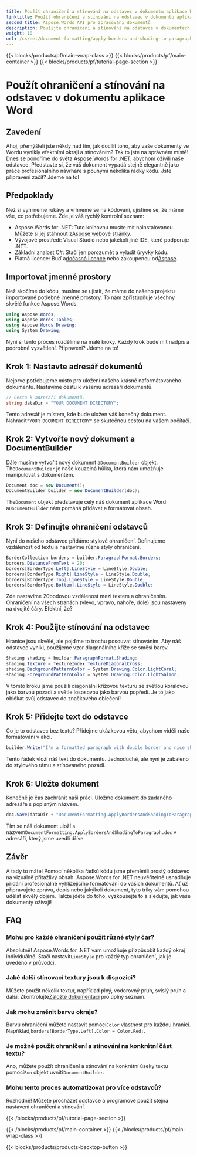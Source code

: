 ```yaml
---
title: Použít ohraničení a stínování na odstavec v dokumentu aplikace Word
linktitle: Použít ohraničení a stínování na odstavec v dokumentu aplikace Word
second_title: Aspose.Words API pro zpracování dokumentů
description: Použijte ohraničení a stínování na odstavce v dokumentech aplikace Word pomocí Aspose.Words for .NET. Postupujte podle našeho podrobného průvodce pro vylepšení formátování dokumentu.
weight: 10
url: /cs/net/document-formatting/apply-borders-and-shading-to-paragraph/
---
```


{{< blocks/products/pf/main-wrap-class >}}
{{< blocks/products/pf/main-container >}}
{{< blocks/products/pf/tutorial-page-section >}}

# Použít ohraničení a stínování na odstavec v dokumentu aplikace Word

## Zavedení

Ahoj, přemýšleli jste někdy nad tím, jak docílit toho, aby vaše dokumenty ve Wordu vynikly efektními okraji a stínováním? Tak to jste na správném místě! Dnes se ponoříme do světa Aspose.Words for .NET, abychom oživili naše odstavce. Představte si, že váš dokument vypadá stejně elegantně jako práce profesionálního návrháře s pouhými několika řádky kódu. Jste připraveni začít? Jdeme na to!

## Předpoklady

Než si vyhrneme rukávy a vrhneme se na kódování, ujistíme se, že máme vše, co potřebujeme. Zde je váš rychlý kontrolní seznam:

-  Aspose.Words for .NET: Tuto knihovnu musíte mít nainstalovanou. Můžete si jej stáhnout z[Aspose webové stránky](https://releases.aspose.com/words/net/).
- Vývojové prostředí: Visual Studio nebo jakékoli jiné IDE, které podporuje .NET.
- Základní znalost C#: Stačí jen porozumět a vyladit úryvky kódu.
- Platná licence: Buď a[dočasná licence](https://purchase.aspose.com/temporary-license/) nebo zakoupenou od[Aspose](https://purchase.aspose.com/buy).

## Importovat jmenné prostory

Než skočíme do kódu, musíme se ujistit, že máme do našeho projektu importované potřebné jmenné prostory. To nám zpřístupňuje všechny skvělé funkce Aspose.Words.

```csharp
using Aspose.Words;
using Aspose.Words.Tables;
using Aspose.Words.Drawing;
using System.Drawing;
```

Nyní si tento proces rozdělíme na malé kroky. Každý krok bude mít nadpis a podrobné vysvětlení. Připraveni? Jdeme na to!

## Krok 1: Nastavte adresář dokumentů

Nejprve potřebujeme místo pro uložení našeho krásně naformátovaného dokumentu. Nastavíme cestu k vašemu adresáři dokumentů.

```csharp
// Cesta k adresáři dokumentů.
string dataDir = "YOUR DOCUMENT DIRECTORY";
```

 Tento adresář je místem, kde bude uložen váš konečný dokument. Nahradit`"YOUR DOCUMENT DIRECTORY"` se skutečnou cestou na vašem počítači.

## Krok 2: Vytvořte nový dokument a DocumentBuilder

 Dále musíme vytvořit nový dokument a`DocumentBuilder` objekt. The`DocumentBuilder` je naše kouzelná hůlka, která nám umožňuje manipulovat s dokumentem.

```csharp
Document doc = new Document();
DocumentBuilder builder = new DocumentBuilder(doc);
```

 The`Document` objekt představuje celý náš dokument aplikace Word a`DocumentBuilder` nám pomáhá přidávat a formátovat obsah.

## Krok 3: Definujte ohraničení odstavců

Nyní do našeho odstavce přidáme stylové ohraničení. Definujeme vzdálenost od textu a nastavíme různé styly ohraničení.

```csharp
BorderCollection borders = builder.ParagraphFormat.Borders;
borders.DistanceFromText = 20;
borders[BorderType.Left].LineStyle = LineStyle.Double;
borders[BorderType.Right].LineStyle = LineStyle.Double;
borders[BorderType.Top].LineStyle = LineStyle.Double;
borders[BorderType.Bottom].LineStyle = LineStyle.Double;
```

Zde nastavíme 20bodovou vzdálenost mezi textem a ohraničením. Ohraničení na všech stranách (vlevo, vpravo, nahoře, dole) jsou nastaveny na dvojité čáry. Efektní, že?

## Krok 4: Použijte stínování na odstavec

Hranice jsou skvělé, ale pojďme to trochu posouvat stínováním. Aby náš odstavec vynikl, použijeme vzor diagonálního kříže se směsí barev.

```csharp
Shading shading = builder.ParagraphFormat.Shading;
shading.Texture = TextureIndex.TextureDiagonalCross;
shading.BackgroundPatternColor = System.Drawing.Color.LightCoral;
shading.ForegroundPatternColor = System.Drawing.Color.LightSalmon;
```

V tomto kroku jsme použili diagonální křížovou texturu se světlou korálovou jako barvou pozadí a světle lososovou jako barvou popředí. Je to jako oblékat svůj odstavec do značkového oblečení!

## Krok 5: Přidejte text do odstavce

Co je to odstavec bez textu? Přidejme ukázkovou větu, abychom viděli naše formátování v akci.

```csharp
builder.Write("I'm a formatted paragraph with double border and nice shading.");
```

Tento řádek vloží náš text do dokumentu. Jednoduché, ale nyní je zabaleno do stylového rámu a stínovaného pozadí.

## Krok 6: Uložte dokument

Konečně je čas zachránit naši práci. Uložme dokument do zadaného adresáře s popisným názvem.

```csharp
doc.Save(dataDir + "DocumentFormatting.ApplyBordersAndShadingToParagraph.doc");
```

 Tím se náš dokument uloží s názvem`DocumentFormatting.ApplyBordersAndShadingToParagraph.doc` v adresáři, který jsme uvedli dříve.

## Závěr

A tady to máte! Pomocí několika řádků kódu jsme přeměnili prostý odstavec na vizuálně přitažlivý obsah. Aspose.Words for .NET neuvěřitelně usnadňuje přidání profesionálně vyhlížejícího formátování do vašich dokumentů. Ať už připravujete zprávu, dopis nebo jakýkoli dokument, tyto triky vám pomohou udělat skvělý dojem. Takže jděte do toho, vyzkoušejte to a sledujte, jak vaše dokumenty ožívají!

## FAQ

### Mohu pro každé ohraničení použít různé styly čar?  
 Absolutně! Aspose.Words for .NET vám umožňuje přizpůsobit každý okraj individuálně. Stačí nastavit`LineStyle` pro každý typ ohraničení, jak je uvedeno v průvodci.

### Jaké další stínovací textury jsou k dispozici?  
 Můžete použít několik textur, například plný, vodorovný pruh, svislý pruh a další. Zkontrolujte[Založte dokumentaci](https://reference.aspose.com/words/net/) pro úplný seznam.

### Jak mohu změnit barvu okraje?  
 Barvu ohraničení můžete nastavit pomocí`Color` vlastnost pro každou hranici. Například,`borders[BorderType.Left].Color = Color.Red;`.

### Je možné použít ohraničení a stínování na konkrétní část textu?  
 Ano, můžete použít ohraničení a stínování na konkrétní úseky textu pomocí`Run` objekt uvnitř`DocumentBuilder`.

### Mohu tento proces automatizovat pro více odstavců?  
Rozhodně! Můžete procházet odstavce a programově použít stejná nastavení ohraničení a stínování.

{{< /blocks/products/pf/tutorial-page-section >}}

{{< /blocks/products/pf/main-container >}}
{{< /blocks/products/pf/main-wrap-class >}}

{{< blocks/products/products-backtop-button >}}
